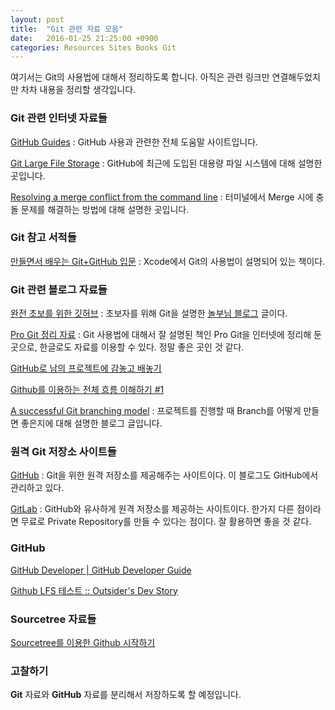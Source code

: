 ```yaml
---
layout: post
title:  "Git 관련 자료 모음"
date:   2016-01-25 21:25:00 +0900
categories: Resources Sites Books Git
---
```


여기서는 Git의 사용법에 대해서 정리하도록 합니다. 아직은 관련 링크만 연결해두었지만 차차 내용을 정리할 생각입니다.


### Git 관련 인터넷 자료들

[GitHub Guides](https://guides.github.com) : GitHub 사용과 관련한 전체 도움말 사이트입니다.

[Git Large File Storage](https://git-lfs.github.com) : GitHub에 최근에 도입된 대용량 파일 시스템에 대해 설명한 곳입니다.

[Resolving a merge conflict from the command line](https://help.github.com/articles/resolving-a-merge-conflict-from-the-command-line/) : 터미널에서 Merge 시에 충돌 문제를 해결하는 방법에 대해 설명한 곳입니다.


### Git 참고 서적들

[만들면서 배우는 Git+GitHub 입문](http://www.hanbit.co.kr/book/look.html?isbn=978-89-6848-202-1) : Xcode에서 Git의 사용법이 설명되어 있는 책이다.


### Git 관련 블로그 자료들

[완전 초보를 위한 깃허브](https://nolboo.github.io/blog/2013/10/06/github-for-beginner/) : 초보자를 위해 Git을 설명한 [놀부님 블로그](https://nolboo.github.io/) 글이다.

[Pro Git 정리 자료](https://git-scm.com/book/ko/) : Git 사용법에 대해서 잘 설명된 책인 Pro Git을 인터넷에 정리해 둔 곳으로, 한글로도 자료를 이용할 수 있다. 정말 좋은 곳인 것 같다.

[GitHub로 남의 프로젝트에 감놓고 배놓기](https://dogfeet.github.io/articles/2012/how-to-github.html)

[Github를 이용하는 전체 흐름 이해하기 #1](https://blog.outsider.ne.kr/865)

[A successful Git branching model](http://nvie.com/posts/a-successful-git-branching-model/) : 프로젝트를 진행할 때 Branch를 어떻게 만들면 좋은지에 대해 설명한 블로그 글입니다.


### 원격 Git 저장소 사이트들

[GitHub](https://github.com) : Git을 위한 원격 저장소를 제공해주는 사이트이다. 이 블로그도 GitHub에서 관리하고 있다.

[GitLab](https://about.gitlab.com) : GitHub와 유사하게 원격 저장소를 제공하는 사이트이다. 한가지 다른 점이라면 무료로 Private Repository를 만들 수 있다는 점이다. 잘 활용하면 좋을 것 같다.


### GitHub

[GitHub Developer | GitHub Developer Guide](https://developer.github.com/)

[Github LFS 테스트 :: Outsider's Dev Story](https://blog.outsider.ne.kr/1147)


### Sourcetree 자료들

[Sourcetree를 이용한 Github 시작하기](http://hackersstudy.tistory.com/41)


### 고찰하기

**Git** 자료와 **GitHub** 자료를 분리해서 저장하도록 할 예정입니다.
